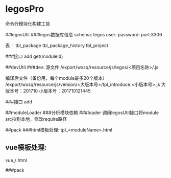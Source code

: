 # legosPro
命令行模块化构建工具

##legosUtil
###legos数据库信息
schema: legos
user: 
password: 
port:3306 

表：
tbl_package
tbl_package_history
tbl_project

###接口
add
get(moduleId)

##devUtil
###dev:
源文件
/export/wxsq/resource/js/legos/<项目名称>/<moduleName>.js

编译后文件（备份用，每个module最多20个版本）
/export/wxsq/resource/js/version/<大版本号>/tpl_introduce.<小版本号>.js
大版本号：201710
小版本号：201710121445

###接口
add

##moduleLoader
###分析模块依赖
###loader
调用legosUtil接口将module src拉到本地，修改require路径

##pack
###html模板处理:
tpl_\<moduleName\>.html
<h2>vue模板处理:</h2>
vue_\<moduleName\>.html

###pack





